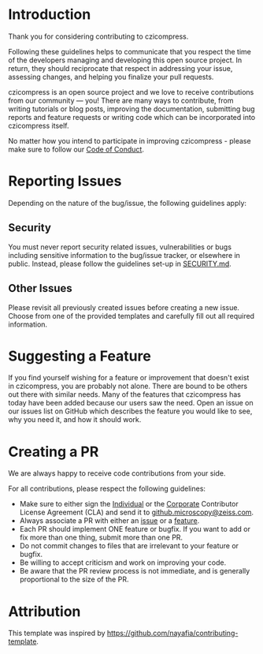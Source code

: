 # Introduction
Thank you for considering contributing to czicompress.  

Following these guidelines helps to communicate that you respect the time of the developers managing and developing this open source project. In return, they should reciprocate that respect in addressing your issue, assessing changes, and helping you finalize your pull requests.  

czicompress is an open source project and we love to receive contributions from our community — you! There are many ways to contribute, from writing tutorials or blog posts, improving the documentation, submitting bug reports and feature requests or writing code which can be incorporated into czicompress itself.  

No matter how you intend to participate in improving czicompress - please make sure to follow our [Code of Conduct](./CODE_OF_CONDUCT.md).

# Reporting Issues
Depending on the nature of the bug/issue, the following guidelines apply:

## Security
You must never report security related issues, vulnerabilities or bugs including sensitive information to the bug/issue tracker, or elsewhere in public. Instead, please follow the guidelines set-up in [SECURITY.md](./SECURITY.md).

## Other Issues
Please revisit all previously created issues before creating a new issue.  
Choose from one of the provided templates and carefully fill out all required information.

# Suggesting a Feature
If you find yourself wishing for a feature or improvement that doesn't exist in czicompress, you are probably not alone. There are bound to be others out there with similar needs. Many of the features that czicompress has today have been added because our users saw the need. Open an issue on our issues list on GitHub which describes the feature you would like to see, why you need it, and how it should work.

# Creating a PR
We are always happy to receive code contributions from your side.  

For all contributions, please respect the following guidelines:
- Make sure to either sign the [Individual](./cla_individual.txt) or the [Corporate](./cla_corporate.txt) Contributor License Agreement (CLA) and send it to <github.microscopy@zeiss.com>.
- Always associate a PR with either an [issue](#other-issues) or a [feature](#suggesting-a-feature).  
- Each PR should implement ONE feature or bugfix. If you want to add or fix more than one thing, submit more than one PR.
- Do not commit changes to files that are irrelevant to your feature or bugfix.
- Be willing to accept criticism and work on improving your code.
- Be aware that the PR review process is not immediate, and is generally proportional to the size of the PR.

# Attribution
This template was inspired by <https://github.com/nayafia/contributing-template>.
